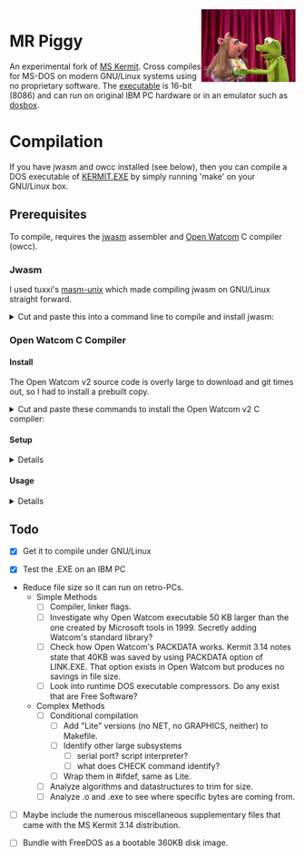 <img src="README.md.d/mrpiggy.jpg" width="33%" align="right">

# MR Piggy

An experimental fork of 
[MS Kermit](https://github.com/hackerb9/mskermit). Cross compiles for
MS-DOS on modern GNU/Linux systems using no proprietary software.
The [executable](https://github.com/hackerb9/mrpiggy/releases/download/v0.0.2/kermit.exe) 
is 16-bit (8086) and can run on original IBM PC hardware or in an
emulator such as [dosbox](https://dosbox.com).

# Compilation

If you have jwasm and owcc installed (see below), then you can compile
a DOS executable of 
[KERMIT.EXE](https://github.com/hackerb9/mrpiggy/releases/download/v0.0.2/kermit.exe)
by simply running 'make' on your GNU/Linux box. 

## Prerequisites

To compile, requires the [jwasm](https://github.com/tuxxi/masm-unix)
assembler and
[Open Watcom](https://github.com/open-watcom/open-watcom-v2/)
C compiler (owcc). 

### Jwasm

I used tuxxi's [masm-unix](https://github.com/tuxxi/masm-unix) which
made compiling jwasm on GNU/Linux straight forward. 

<details><summary>Cut and paste this into a command line to compile
and install jwasm:</summary>

```bash
    sudo apt install build-essential cmake
    git clone http://github.com/tuxxi/masm-unix
    cd masm_unix/src/JWasm
    cmake .  &&  make  &&  sudo cp -p jwasm /usr/local/bin/
```
</details>

### Open Watcom C Compiler

#### Install
The Open Watcom v2 source code is overly large to download and git
times out, so I had to install a prebuilt copy. 

<details>
<summary>Cut and paste these commands to install the Open Watcom v2 C compiler:</summary>

``` bash
cd
mkdir ow2
cd ow2
R=https://github.com/open-watcom/open-watcom-v2/releases
wget -O ow2.zip "$R"/download/Current-build/open-watcom-2_0-c-linux-x64
unzip ow2.zip
rm -r ow2.zip binnt binp binw rdos rh 
mv binl64 bin
cd bin
chmod +x $(file * | grep ELF | cut -f1 -d:)
mv vi weevil
```

<details><summary>32-bit binaries</summary>

Binaries are in `binl` instead of `binl64`; rename it to just `bin`.
If you don't have a binl directory, try changing `x64` to `x86` in the
wget line. 

``` bash
cd
mkdir ow2
cd ow2
R=https://github.com/open-watcom/open-watcom-v2/releases
wget -O ow2.zip "$R"/download/Current-build/open-watcom-2_0-c-linux-x86
unzip ow2.zip
rm -r ow2.zip binnt binp binw rdos rh 
mv binl bin
cd bin
chmod +x $(file * | grep ELF | cut -f1 -d:)
mv vi weevil
```
</details>

<details><summary>About weevil</summary>

Note that we've renamed the Watcom editor to `weevil` because calling
it `vi` on a UNIX system is silly. It is clearly the love-child of
Microsoft EDIT and `ed` plus it's a bit buggy (try Ctrl+C), thus
"weevil". 
</details>

</details>

#### Setup
<details>

To use the Watcom C compiler, you'll need to setup the compilation
environment like so:

``` bash
export WATCOM=${HOME}/ow2
export PATH+=:${WATCOM}/bin
export INCLUDE=${WATCOM}/h
```

You can run that at the command line or add it to the Makefile. 
</details>

#### Usage
<details>

``` bash
owcc  -bdos  -mcmodel=s  -o myprog.exe  myprog.c
```

You can then execute the .exe file in dosbox to test it out.

</details>

## Todo

- [x] Get it to compile under GNU/Linux

- [x] Test the .EXE on an IBM PC

- Reduce file size so it can run on retro-PCs.
  - Simple Methods
	- [ ] Compiler, linker flags.
	- [ ] Investigate why Open Watcom executable 50 KB larger than the
          one created by Microsoft tools in 1999. Secretly adding
          Watcom's standard library?
	- [ ] Check how Open Watcom's PACKDATA works. Kermit 3.14 notes
		  state that 40KB was saved by using PACKDATA option of
		  LINK.EXE. That option exists in Open Watcom but produces no
		  savings in file size.
	- [ ] Look into runtime DOS executable compressors. Do any exist
          that are Free Software?
  - Complex Methods
	- [ ] Conditional compilation
		- [ ] Add "Lite" versions (no NET, no GRAPHICS, neither) to Makefile.
		- [ ] Identify other large subsystems
			- [ ] serial port? script interpreter?
			- [ ] what does CHECK command identify?
		- [ ] Wrap them in #ifdef, same as Lite.
	- [ ] Analyze algorithms and datastructures to trim for size.
	- [ ] Analyze .o and .exe to see where specific bytes are coming from.
- [ ] Maybe include the numerous miscellaneous supplementary files
      that came with the MS Kermit 3.14 distribution.

- [ ] Bundle with FreeDOS as a bootable 360KB disk image.

